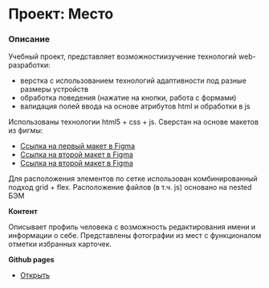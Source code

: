 # Проект: Место

### Описание
Учебный проект, представляет возможностиизучение технологий web-разработки:
* верстка с использованием технологий адаптивности под разные размеры устройств
* обработка поведения (нажатие на кнопки, работа с формами)
* валидация полей ввода на основе атрибутов html и обработки в js

Использованы технологии html5 + css + js. Сверстан на основе макетов из фигмы:
* [Ссылка на первый макет в Figma](https://www.figma.com/file/2cn9N9jSkmxD84oJik7xL7/JavaScript.-Sprint-4?node-id=0%3A1)
* [Ссылка на второй макет в Figma](https://www.figma.com/file/bjyvbKKJN2naO0ucURl2Z0/JavaScript.-Sprint-5?node-id=0%3A1&t=Ju2OEGposCLfLhT6-0)
* [Ссылка на второй макет в Figma](https://www.figma.com/file/kRVLKwYG3d1HGLvh7JFWRT/JavaScript.-Sprint-6?node-id=1124%3A2&t=9O3kessUFzfbvxd8-0)

Для расположения элементов по сетке использован комбинированный подход grid + flex. Расположение файлов (в т.ч. js) основано на nested БЭМ

**Контент**

Описывает профиль человека с возможность редактирования имени и информации о себе. Представлены фотографии из мест с функционалом отметки избранных карточек.

**Github pages**
* [Открыть](https://webdevya.github.io/mesto/)
